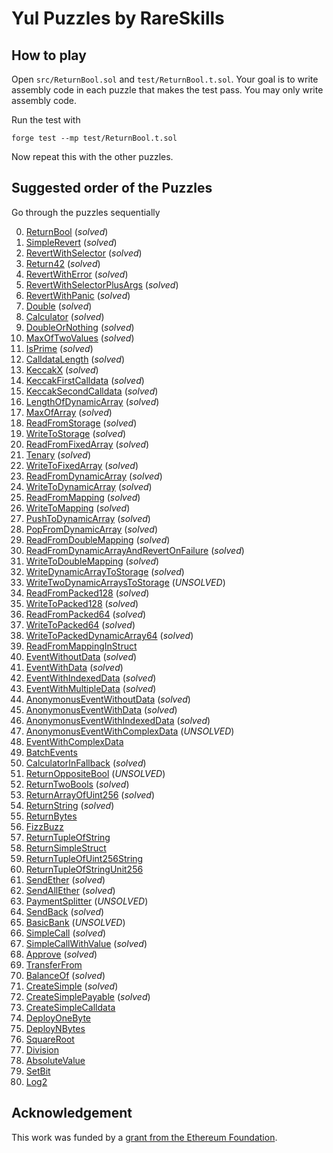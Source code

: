 # Yul Puzzles by RareSkills

## How to play
Open `src/ReturnBool.sol` and `test/ReturnBool.t.sol`. Your goal is to write assembly code in each puzzle that makes the test pass. You may only write assembly code.

Run the test with

```shell
forge test --mp test/ReturnBool.t.sol
```

Now repeat this with the other puzzles.

## Suggested order of the Puzzles
Go through the puzzles sequentially 

0. [ReturnBool](./src/ReturnBool.sol) (_solved_)
1. [SimpleRevert](./src/SimpleRevert.sol) (_solved_)
2. [RevertWithSelector](./src/RevertWithSelector.sol) (_solved_)
3. [Return42](./src/Return42.sol) (_solved_)
4. [RevertWithError](./src/RevertWithError.sol) (_solved_)
5. [RevertWithSelectorPlusArgs](./src/RevertWithSelectorPlusArgs.sol) (_solved_)
6. [RevertWithPanic](./src/RevertWithPanic.sol) (_solved_)
7. [Double](./src/Double.sol) (_solved_)
8. [Calculator](./src/Calculator.sol) (_solved_)
9. [DoubleOrNothing](./src/DoubleOrNothing.sol) (_solved_)
10. [MaxOfTwoValues](./src/MaxOfTwoValues.sol) (_solved_)
11. [IsPrime](./src/IsPrime.sol) (_solved_)
12. [CalldataLength](./src/CalldataLength.sol) (_solved_)
13. [KeccakX](./src/KeccakX.sol) (_solved_)
14. [KeccakFirstCalldata](./src/KeccakFirstCalldata.sol) (_solved_)
15. [KeccakSecondCalldata](./src/KeccakSecondCalldata.sol) (_solved_)
16. [LengthOfDynamicArray](./src/LengthOfDynamicArray.sol) (_solved_)
17. [MaxOfArray](./src/MaxOfArray.sol) (_solved_)
18. [ReadFromStorage](./src/ReadFromStorage.sol) (_solved_)
19. [WriteToStorage](./src/WriteToStorage.sol) (_solved_)
20. [ReadFromFixedArray](./src/ReadFromFixedArray.sol) (_solved_)
21. [Tenary](./src/Tenary.sol) (_solved_)
22. [WriteToFixedArray](./src/WriteToFixedArray.sol) (_solved_)
23. [ReadFromDynamicArray](./src/ReadFromDynamicArray.sol) (_solved_)
24. [WriteToDynamicArray](./src/WriteToDynamicArray.sol) (_solved_)
25. [ReadFromMapping](./src/ReadFromMapping.sol) (_solved_)
26. [WriteToMapping](./src/WriteToMapping.sol) (_solved_)
27. [PushToDynamicArray](./src/PushToDynamicArray.sol) (_solved_)
28. [PopFromDynamicArray](./src/PopFromDynamicArray.sol) (_solved_)
29. [ReadFromDoubleMapping](./src/ReadFromDoubleMapping.sol) (_solved_)
30. [ReadFromDynamicArrayAndRevertOnFailure](./src/ReadFromDynamicArrayAndRevertOnFailure.sol) (_solved_)
31. [WriteToDoubleMapping](./src/WriteToDoubleMapping.sol) (_solved_)
32. [WriteDynamicArrayToStorage](./src/WriteDynamicArrayToStorage.sol) (_solved_)
33. [WriteTwoDynamicArraysToStorage](./src/WriteTwoDynamicArraysToStorage.sol) (_UNSOLVED_)
34. [ReadFromPacked128](./src/ReadFromPacked128.sol) (_solved_)
35. [WriteToPacked128](./src/WriteToPacked128.sol) (_solved_)
36. [ReadFromPacked64](./src/ReadFromPacked64.sol) (_solved_)
37. [WriteToPacked64](./src/WriteToPacked64.sol) (_solved_)
38. [WriteToPackedDynamicArray64](./src/WriteToPackedDynamicArray64.sol) (_solved_)
39. [ReadFromMappingInStruct](./src/ReadFromMappingInStruct.sol) 
40. [EventWithoutData](./src/EventWithoutData.sol) (_solved_)
41. [EventWithData](./src/EventWithData.sol) (_solved_)
42. [EventWithIndexedData](./src/EventWithIndexedData.sol) (_solved_)
43. [EventWithMultipleData](./src/EventWithMultipleData.sol) (_solved_)
44. [AnonymonusEventWithoutData](./src/AnonymonusEventWithoutData.sol) (_solved_)
45. [AnonymonusEventWithData](./src/AnonymonusEventWithData.sol) (_solved_)
46. [AnonymonusEventWithIndexedData](./src/AnonymonusEventWithIndexedData.sol) (_solved_)
47. [AnonymonusEventWithComplexData](./src/AnonymonusEventWithComplexData.sol) (_UNSOLVED_)
48. [EventWithComplexData](./src/EventWithComplexData.sol) 
49. [BatchEvents](./src/BatchEvents.sol) 
50. [CalculatorInFallback](./src/CalculatorInFallback.sol) (_solved_)
51. [ReturnOppositeBool](./src/ReturnOppositeBool.sol) (_UNSOLVED_)
52. [ReturnTwoBools](./src/ReturnTwoBools.sol) (_solved_)
53. [ReturnArrayOfUint256](./src/ReturnArrayOfUint256.sol) (_solved_)
54. [ReturnString](./src/ReturnString.sol) (_solved_)
55. [ReturnBytes](./src/ReturnBytes.sol)
56. [FizzBuzz](./src/FizzBuzz.sol)
57. [ReturnTupleOfString](./src/ReturnTupleOfString.sol)
58. [ReturnSimpleStruct](./src/ReturnSimpleStruct.sol)
59. [ReturnTupleOfUint256String](./src/ReturnTupleOfUint256String.sol)
60. [ReturnTupleOfStringUnit256](./src/ReturnTupleOfStringUnit256.sol)
61. [SendEther](./src/SendEther.sol) (_solved_)
62. [SendAllEther](./src/SendAllEther.sol) (_solved_)
63. [PaymentSplitter](./src/PaymentSplitter.sol) (_UNSOLVED_)
64. [SendBack](./src/SendBack.sol) (_solved_)
65. [BasicBank](./src/BasicBank.sol) (_UNSOLVED_)
66. [SimpleCall](./src/SimpleCall.sol) (_solved_)
67. [SimpleCallWithValue](./src/SimpleCallWithValue.sol) (_solved_)
68. [Approve](./src/Approve.sol) (_solved_)
69. [TransferFrom](./src/TransferFrom.sol)
70. [BalanceOf](./src/BalanceOf.sol) (_solved_)
71. [CreateSimple](./src/CreateSimple.sol) (_solved_)
72. [CreateSimplePayable](./src/CreateSimplePayable.sol) (_solved_)
73. [CreateSimpleCalldata](./src/CreateSimpleCalldata.sol)
74. [DeployOneByte](./src/DeployOneByte.sol)
75. [DeployNBytes](./src/DeployNBytes.sol)
76. [SquareRoot](./src/SquareRoot.sol)
77. [Division](./src/Division.sol)
78. [AbsoluteValue](./src/AbsoluteValue.sol)
79. [SetBit](./src/SetBit.sol)
80. [Log2](./src/Log2.sol)

## Acknowledgement
This work was funded by a [grant from the Ethereum Foundation](https://blog.ethereum.org/2025/02/06/allocation-q4-24#:~:text=Set%20of%2080%20puzzles%20for%20players%20to%20become%20comfortable%20with%20writing%20Yul%20assembly%20where%20players%20fill%20out%20a%20code%20block%20and%20see%20if%20the%20unit%20tests%20pass.).
